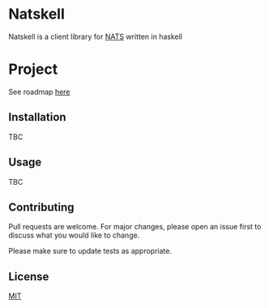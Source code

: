 # Natskell

Natskell is a client library for [NATS](https://docs.nats.io/) written in haskell

# Project

See roadmap [here](https://github.com/users/samisagit/projects/1)

## Installation

TBC

## Usage

TBC

## Contributing
Pull requests are welcome. For major changes, please open an issue first to discuss what you would like to change.

Please make sure to update tests as appropriate.

## License
[MIT](https://choosealicense.com/licenses/mit/)
